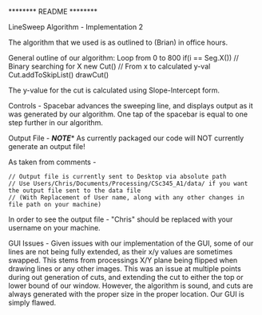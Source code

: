******** README ********

LineSweep Algorithm - Implementation 2

The algorithm that we used is as outlined to (Brian) in office hours. 

General outline of our algorithm:
Loop from 0 to 800
if(i == Seg.X())     // Binary searching for X
	new Cut()		 // From x to calculated y-val
	Cut.addToSkipList()
	drawCut()

The y-value for the cut is calculated using Slope-Intercept form.

Controls - 
Spacebar advances the sweeping line, and displays output as it was generated
by our algorithm. One tap of the spacebar is equal to one step further in our 
algorithm. 

Output File - 
*****NOTE******
As currently packaged our code will NOT currently generate an output file!

As taken from comments - 

	// Output file is currently sent to Desktop via absolute path
    // Use Users/Chris/Documents/Processing/CSc345_A1/data/ if you want the output file sent to the data file
    // (With Replacement of User name, along with any other changes in file path on your machine)

In order to see the output file - "Chris" should be replaced with your username on your machine. 

GUI Issues - Given issues with our implementation of the GUI, some of our lines are not being fully extended, as their x/y values are sometimes swapped. This stems from processings X/Y plane being flipped when drawing lines or any other images. This was an issue at multiple points during out generation of cuts, and extending the cut to either the top or lower bound of our window. However, the algorithm is sound, and cuts are always generated with the proper size in the proper location. Our GUI is simply flawed.

